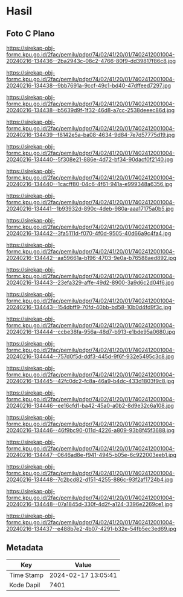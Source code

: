 # Hasil

## Foto C Plano

https://sirekap-obj-formc.kpu.go.id/2fac/pemilu/pdpr/74/02/41/20/01/7402412001004-20240216-134436--2ba2943c-08c2-4766-80f9-dd39817f86c8.jpg

https://sirekap-obj-formc.kpu.go.id/2fac/pemilu/pdpr/74/02/41/20/01/7402412001004-20240216-134438--9bb7691a-9ccf-49c1-bd40-47dffeed7297.jpg

https://sirekap-obj-formc.kpu.go.id/2fac/pemilu/pdpr/74/02/41/20/01/7402412001004-20240216-134438--b5639d9f-1f32-46d8-a7cc-2538deeec86d.jpg

https://sirekap-obj-formc.kpu.go.id/2fac/pemilu/pdpr/74/02/41/20/01/7402412001004-20240216-134439--f8142e5a-ba08-4634-9d84-7e7d57775d19.jpg

https://sirekap-obj-formc.kpu.go.id/2fac/pemilu/pdpr/74/02/41/20/01/7402412001004-20240216-134440--5f308e21-886e-4d72-bf34-90dacf0f2140.jpg

https://sirekap-obj-formc.kpu.go.id/2fac/pemilu/pdpr/74/02/41/20/01/7402412001004-20240216-134440--1cacff80-04c6-4f61-941a-e999348a6356.jpg

https://sirekap-obj-formc.kpu.go.id/2fac/pemilu/pdpr/74/02/41/20/01/7402412001004-20240216-134441--1b93932d-890c-4deb-980a-aaa17175a0b5.jpg

https://sirekap-obj-formc.kpu.go.id/2fac/pemilu/pdpr/74/02/41/20/01/7402412001004-20240216-134442--3fa5111d-f070-4f0d-9505-40d66a9c4fa4.jpg

https://sirekap-obj-formc.kpu.go.id/2fac/pemilu/pdpr/74/02/41/20/01/7402412001004-20240216-134442--aa59661a-b196-4703-9e0a-b76588aed892.jpg

https://sirekap-obj-formc.kpu.go.id/2fac/pemilu/pdpr/74/02/41/20/01/7402412001004-20240216-134443--23efa329-affe-49d2-8900-3a9d6c2d04f6.jpg

https://sirekap-obj-formc.kpu.go.id/2fac/pemilu/pdpr/74/02/41/20/01/7402412001004-20240216-134443--154dbff9-70fd-40bb-bd58-10b0d4fd9f3c.jpg

https://sirekap-obj-formc.kpu.go.id/2fac/pemilu/pdpr/74/02/41/20/01/7402412001004-20240216-134444--ccbe38fa-956a-48d7-b913-e1bde95a0680.jpg

https://sirekap-obj-formc.kpu.go.id/2fac/pemilu/pdpr/74/02/41/20/01/7402412001004-20240216-134444--757d0f5d-ddf3-445d-9f6f-932e5495c3c8.jpg

https://sirekap-obj-formc.kpu.go.id/2fac/pemilu/pdpr/74/02/41/20/01/7402412001004-20240216-134445--42fc0dc2-fc8a-46a9-b4dc-433d1803f9c8.jpg

https://sirekap-obj-formc.kpu.go.id/2fac/pemilu/pdpr/74/02/41/20/01/7402412001004-20240216-134446--ee16cfd1-ba42-45a0-a0b2-8d9e32c6a108.jpg

https://sirekap-obj-formc.kpu.go.id/2fac/pemilu/pdpr/74/02/41/20/01/7402412001004-20240216-134446--46f9bc90-011d-4226-a809-93b8f45f3688.jpg

https://sirekap-obj-formc.kpu.go.id/2fac/pemilu/pdpr/74/02/41/20/01/7402412001004-20240216-134447--0646ad8e-f941-4945-b05e-6c922003eeb1.jpg

https://sirekap-obj-formc.kpu.go.id/2fac/pemilu/pdpr/74/02/41/20/01/7402412001004-20240216-134448--7c2bcd82-d151-4255-886c-93f2af1724b4.jpg

https://sirekap-obj-formc.kpu.go.id/2fac/pemilu/pdpr/74/02/41/20/01/7402412001004-20240216-134448--07a1845d-330f-4d2f-a124-3396e2269ce1.jpg

https://sirekap-obj-formc.kpu.go.id/2fac/pemilu/pdpr/74/02/41/20/01/7402412001004-20240216-134437--e488b7e2-4b07-4291-b32e-54fb5ec3ed69.jpg


## Metadata

| Key        | Value               |
| ---------- | ------------------- |
| Time Stamp | 2024-02-17 13:05:41 |
| Kode Dapil | 7401                |




